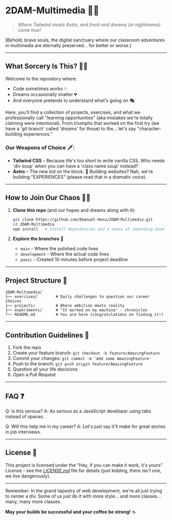 # 2DAM-Multimedia 🚀🎨

> *Where Tailwind meets Astro, and front-end dreams (or nightmares) come true!*

[Behold, brave souls, the digital sanctuary where our classroom adventures in multimedia are eternally preserved... for better or worse.] 

---

## What Sorcery Is This? 🤔🔮

Welcome to the repository where:
- Code sometimes works ✨
- Dreams occasionally shatter 💔
- And everyone pretends to understand what's going on 🎭

Here, you'll find a collection of projects, exercises, and what we professionally call "learning opportunities" (aka mistakes we're totally claiming were intentional). From triumphs that worked on the first try (we have a 'git branch' called 'dreams' for those) to the... let's say "character-building experiences." 

### Our Weapons of Choice 🗡️:
- **Tailwind CSS** – Because life's too short to write vanilla CSS. Who needs 'div soup' when you can have a 'class name soup' instead? 
- **Astro** – The new kid on the block. 🚀 Building websites? Nah, we're building "EXPERIENCES" (please read that in a dramatic voice).

---

## How to Join Our Chaos 🕵️‍♂️

1. **Clone this repo** (and our hopes and dreams along with it):
   ```bash
   git clone https://github.com/Emanuel-Hosu/2DAM-Multimedia.git
   cd 2DAM-Multimedia
   npm install   # Install dependencies and a sense of impending doom
   ```

2. **Explore the branches** 🌳
   - `main` - Where the polished code lives
   - `development` - Where the actual code lives
   - `panic` - Created 10 minutes before project deadline

---

## Project Structure 📁

```
2DAM-Multimedia/
├── exercises/        # Daily challenges to question our career choices
├── projects/         # Where ambition meets reality
├── experiments/      # "It worked on my machine" - chronicles
└── README.md         # You are here (congratulations on finding it!)
```

---

## Contribution Guidelines 🤝

1. Fork the repo
2. Create your feature branch: `git checkout -b feature/AmazingFeature`
3. Commit your changes: `git commit -m 'Add some AmazingFeature'`
4. Push to the branch: `git push origin feature/AmazingFeature`
5. Question all your life decisions
6. Open a Pull Request

---

## FAQ ❓

Q: Is this serious?
A: As serious as a JavaScript developer using tabs instead of spaces.

Q: Will this help me in my career?
A: Let's just say it'll make for great stories in job interviews.

---

## License 📜

This project is licensed under the "Hey, if you can make it work, it's yours" License - see the [LICENSE.md](LICENSE.md) file for details (just kidding, there isn't one, we live dangerously).

---

Remember: In the grand tapestry of web development, we're all just trying to center a div. Some of us just do it with more style... and more classes... many, many more classes.

**May your builds be successful and your coffee be strong!** ☕️
